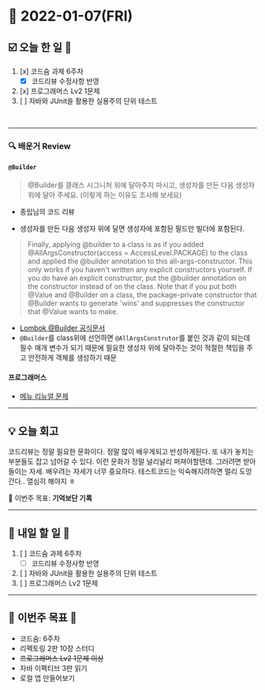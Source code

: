 # 📆 2022-01-07(FRI)
## ☑️ 오늘 한 일 📑
1. [x] 코드숨 과제 6주차
   - [x] 코드리뷰 수정사항 반영
2. [x] 프로그래머스 Lv2 1문제 
3. [ ] 자바와 JUnit을 활용한 실용주의 단위 테스트
<br>

***

### 🔍️ 배운거 Review
####  `@Builder`
> @Builder를 클래스 시그니처 위에 달아주지 마시고, 생성자를 만든 다음 생성자 위에 달아 주세요. (이렇게 하는 이유도 조사해 보세요)
- 종립님의 코드 리뷰 

- 생성자를 만든 다음 생성자 위에 달면 생성자에 포함된 필드만 빌더에 포함된다.
> Finally, applying @builder to a class is as if you added @AllArgsConstructor(access = AccessLevel.PACKAGE) to the class and applied the @builder annotation to this all-args-constructor. This only works if you haven't written any explicit constructors yourself. If you do have an explicit constructor, put the @builder annotation on the constructor instead of on the class. Note that if you put both @Value and @Builder on a class, the package-private constructor that @Builder wants to generate 'wins' and suppresses the constructor that @Value wants to make.
- [Lombok @Builder 공식문서](https://projectlombok.org/features/Builder)
- `@Builder`를 class위에 선언하면 `@AllArgsConstrutor`를 붙인 것과 같이 되는데 필수 매개 변수가 되기 때문에 필요한 생성자 위에 달아주는 것이 적절한 책임을 주고 안전하게 객체를 생성하기 때문


#### 프로그래머스 
- [메뉴 리뉴얼 문제](https://github.com/Kyuwon53/Python-algorithm/tree/main/programmers/Level2/%EB%A9%94%EB%89%B4%20%EB%A6%AC%EB%89%B4%EC%96%BC)

***
## 💡  오늘  회고 

코드리뷰는 정말 필요한 문화이다. 정말 많이 배우게되고 반성하게된다. 또 내가 놓치는 부분들도 잡고 넘어갈 수 있다. 
이런 문화가 정말 널리널리 퍼져야할텐데. 그러려면 받아들이는 자세. 배우려는 자세가 너무 중요하다.
테스트코드는 익숙해지려하면 멀리 도망간다.. 열심히 해야지 ㅎ 


🎯 이번주 목표: **기억보단 기록** 

***

## 🎯 내일 할 일 🎯
1. [ ] 코드숨 과제 6주차
   - [ ] 코드리뷰 수정사항 반영
2. [ ] 자바와 JUnit을 활용한 실용주의 단위 테스트
3. [ ] 프로그래머스 Lv2 1문제 

***

## 🏁 이번주 목표 🏁
- 코드숨: 6주차
- 리펙토링 2판 10장 스터디
- ~~프로그래머스 Lv2 1문제 이상~~
- 자바 이펙티브 3판 읽기 
- 로컬 앱 만들어보기 
